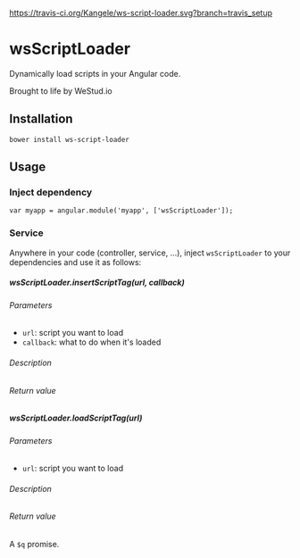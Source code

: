 https://travis-ci.org/Kangele/ws-script-loader.svg?branch=travis_setup

# wsScriptLoader

Dynamically load scripts in your Angular code.

Brought to life by WeStud.io

## Installation

```
bower install ws-script-loader
```

## Usage

### Inject dependency

```
var myapp = angular.module('myapp', ['wsScriptLoader']);
```

### Service 

Anywhere in your code (controller, service, ...), inject `wsScriptLoader` to your dependencies and use it as follows:

##### wsScriptLoader.insertScriptTag(url, callback)

###### Parameters
- `url`: script you want to load
- `callback`: what to do when it's loaded

###### Description

###### Return value

##### wsScriptLoader.loadScriptTag(url)

###### Parameters
- `url`: script you want to load

###### Description

###### Return value
A `$q` promise.
